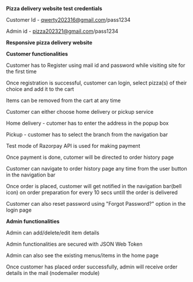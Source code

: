 **Pizza delivery website test credentials**

Customer Id - qwerty202316@gmail.com/pass1234

Admin id - pizza202321@gmail.com/pass1234


**Responsive pizza delivery website**

**Customer functionalities**

Customer has to Register using mail id and password while visiting site for the first time

Once registration is successful, customer can login, select pizza(s) of their choice and add it to the cart

Items can be removed from the cart at any time

Customer can either choose home delivery or pickup service

Home delivery - cutomer has to enter the address in the popup box

Pickup - customer has to select the branch from the navigation bar

Test mode of Razorpay API is used for making payment

Once payment is done, cutomer will be directed to order history page

Customer can navigate to order history page any time from the user button in the navigation bar

Once order is placed, customer will get notified in the navigation bar(bell icon) on order preparation for every 10 secs untill the order is delivered

Customer can also reset password using "Forgot Password?" option in the login page


**Admin functionalities**

Admin can add/delete/edit item details

Admin functionalities are secured with JSON Web Token

Admin can also see the existing menus/items in the home page

Once customer has placed order successfully, admin will receive order details in the mail (nodemailer module)


